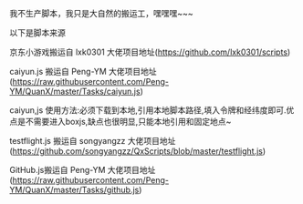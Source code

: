 我不生产脚本，我只是大自然的搬运工，嘿嘿嘿~~~

以下是脚本来源

京东小游戏搬运自 lxk0301 大佬项目地址(https://github.com/lxk0301/scripts)

caiyun.js 搬运自 Peng-YM 大佬项目地址(https://raw.githubusercontent.com/Peng-YM/QuanX/master/Tasks/caiyun.js)

caiyun,js 使用方法:必须下载到本地,引用本地脚本路径,填入令牌和经纬度即可.优点是不需要进入boxjs,缺点也很明显,只能本地引用和固定地点~

testflight.js 搬运自 songyangzz 大佬项目地址(https://github.com/songyangzz/QxScripts/blob/master/testflight.js)

GitHub.js搬运自 Peng-YM 大佬项目地址(https://raw.githubusercontent.com/Peng-YM/QuanX/master/Tasks/github.js)
